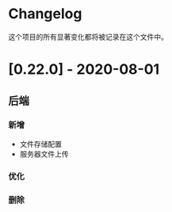 # Changelog

这个项目的所有显著变化都将被记录在这个文件中。

# [0.22.0] - 2020-08-01

## 后端
### 新增
- 文件存储配置
- 服务器文件上传
### 优化


### 删除

